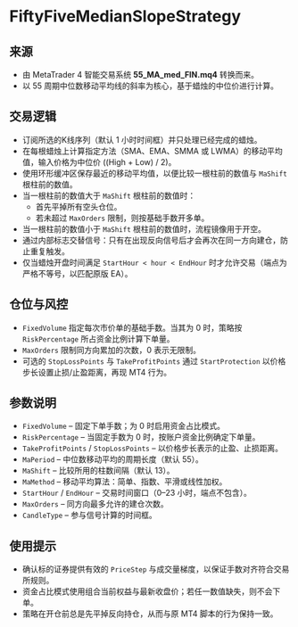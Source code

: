 # FiftyFiveMedianSlopeStrategy

## 来源
- 由 MetaTrader 4 智能交易系统 **55_MA_med_FIN.mq4** 转换而来。
- 以 55 周期中位数移动平均线的斜率为核心，基于蜡烛的中位价进行计算。

## 交易逻辑
- 订阅所选的K线序列（默认 1 小时时间框）并只处理已经完成的蜡烛。
- 在每根蜡烛上计算指定方法（SMA、EMA、SMMA 或 LWMA）的移动平均值，输入价格为中位价 \((High + Low) / 2\)。
- 使用环形缓冲区保存最近的移动平均值，以便比较一根柱前的数值与 `MaShift` 根柱前的数值。
- 当一根柱前的数值大于 `MaShift` 根柱前的数值时：
  - 首先平掉所有空头仓位。
  - 若未超过 `MaxOrders` 限制，则按基础手数开多单。
- 当一根柱前的数值小于 `MaShift` 根柱前的数值时，流程镜像用于开空。
- 通过内部标志交替信号：只有在出现反向信号后才会再次在同一方向建仓，防止重复触发。
- 仅当蜡烛开盘时间满足 `StartHour < hour < EndHour` 时才允许交易（端点为严格不等号，以匹配原版 EA）。

## 仓位与风控
- `FixedVolume` 指定每次市价单的基础手数。当其为 0 时，策略按 `RiskPercentage` 所占资金比例计算下单量。
- `MaxOrders` 限制同方向累加的次数，0 表示无限制。
- 可选的 `StopLossPoints` 与 `TakeProfitPoints` 通过 `StartProtection` 以价格步长设置止损/止盈距离，再现 MT4 行为。

## 参数说明
- `FixedVolume` – 固定下单手数；为 0 时启用资金占比模式。
- `RiskPercentage` – 当固定手数为 0 时，按账户资金比例确定下单量。
- `TakeProfitPoints` / `StopLossPoints` – 以价格步长表示的止盈、止损距离。
- `MaPeriod` – 中位数移动平均的周期长度（默认 55）。
- `MaShift` – 比较所用的柱数间隔（默认 13）。
- `MaMethod` – 移动平均算法：简单、指数、平滑或线性加权。
- `StartHour` / `EndHour` – 交易时间窗口（0–23 小时，端点不包含）。
- `MaxOrders` – 同方向最多允许的建仓次数。
- `CandleType` – 参与信号计算的时间框。

## 使用提示
- 确认标的证券提供有效的 `PriceStep` 与成交量梯度，以保证手数对齐符合交易所规则。
- 资金占比模式使用组合当前权益与最新收盘价；若任一数值缺失，则不会下单。
- 策略在开仓前总是先平掉反向持仓，从而与原 MT4 脚本的行为保持一致。
